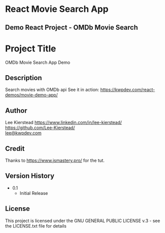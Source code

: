 # React Movie Search App 

## Demo React Project - OMDb Movie Search  

# Project Title

OMDb Movie Search App Demo

## Description

Search movies with OMDb api
See it in action: https://kwpdev.com/react-demos/movie-demo-app/

## Author

Lee Kierstead
https://www.linkedin.com/in/lee-kierstead/ \
https://github.com/Lee-Kierstead/ \
lee@kwpdev.com 

## Credit

Thanks to https://www.jsmastery.pro/ for the tut.

## Version History

* 0.1
    * Initial Release

## License

This project is licensed under the  GNU GENERAL PUBLIC LICENSE v.3  - see the LICENSE.txt file for details